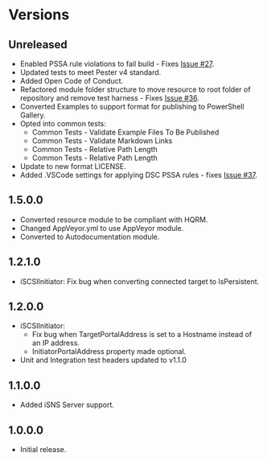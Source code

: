 # Versions

## Unreleased

- Enabled PSSA rule violations to fail build - Fixes [Issue #27](https://github.com/PlagueHO/iSCSIDsc/issues/27).
- Updated tests to meet Pester v4 standard.
- Added Open Code of Conduct.
- Refactored module folder structure to move resource
  to root folder of repository and remove test harness - Fixes [Issue #36](https://github.com/PlagueHO/iSCSIDsc/issues/36).
- Converted Examples to support format for publishing to PowerShell
  Gallery.
- Opted into common tests:
  - Common Tests - Validate Example Files To Be Published
  - Common Tests - Validate Markdown Links
  - Common Tests - Relative Path Length
  - Common Tests - Relative Path Length
- Update to new format LICENSE.
- Added .VSCode settings for applying DSC PSSA rules - fixes [Issue #37](https://github.com/PlagueHO/iSCSIDsc/issues/37).

## 1.5.0.0

- Converted resource module to be compliant with HQRM.
- Changed AppVeyor.yml to use AppVeyor module.
- Converted to Autodocumentation module.

## 1.2.1.0

- iSCSIInitiator: Fix bug when converting connected target to IsPersistent.

## 1.2.0.0

- iSCSIInitiator:
  - Fix bug when TargetPortalAddress is set to a Hostname instead of an IP address.
  - InitiatorPortalAddress property made optional.
- Unit and Integration test headers updated to v1.1.0

## 1.1.0.0

- Added iSNS Server support.

## 1.0.0.0

- Initial release.
